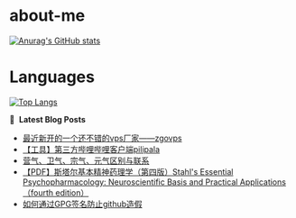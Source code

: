 # about-me
[![Anurag's GitHub stats](https://github-readme-stats.vercel.app/api?username=whitewatercn)](https://github.com/anuraghazra/github-readme-stats)

# Languages
[![Top Langs](https://github-readme-stats.vercel.app/api/top-langs/?username=whitewatercn)](https://github.com/anuraghazra/github-readme-stats)

📕 &nbsp;**Latest Blog Posts**
<!-- BLOG-POST-LIST:START -->
- [最近新开的一个还不错的vps厂家——zgovps](https://forum.beginner.center/t/topic/977/1)
- [【工具】第三方哔哩哔哩客户端pilipala](https://forum.beginner.center/t/topic/976/1)
- [营气、卫气、宗气、元气区别与联系](https://forum.beginner.center/t/topic/975/1)
- [【PDF】斯塔尔基本精神药理学（第四版）Stahl&#39;s Essential Psychopharmacology: Neuroscientific Basis and Practical Applications（fourth edition）](https://forum.beginner.center/t/topic/969/1)
- [如何通过GPG签名防止github造假](https://forum.beginner.center/t/topic/966/1)
<!-- BLOG-POST-LIST:END -->
